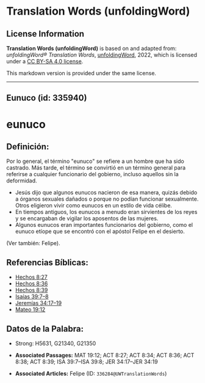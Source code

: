 # Translation Words (unfoldingWord)

## License Information

**Translation Words (unfoldingWord)** is based on and adapted from: _unfoldingWord® Translation Words_, [unfoldingWord](https://unfoldingword.org/utw), 2022, which is licensed under a [CC BY-SA 4.0 license](https://creativecommons.org/licenses/by-sa/4.0/legalcode.en).

This markdown version is provided under the same license.



--------------------------------

## Eunuco (id: 335940)

eunuco
======

Definición:
-----------

Por lo general, el término "eunuco" se refiere a un hombre que ha sido castrado. Más tarde, el término se convirtió en un término general para referirse a cualquier funcionario del gobierno, incluso aquellos sin la deformidad.

* Jesús dijo que algunos eunucos nacieron de esa manera, quizás debido a órganos sexuales dañados o porque no podían funcionar sexualmente. Otros eligieron vivir como eunucos en un estilo de vida célibe.
* En tiempos antiguos, los eunucos a menudo eran sirvientes de los reyes y se encargaban de vigilar los aposentos de las mujeres.
* Algunos eunucos eran importantes funcionarios del gobierno, como el eunuco etíope que se encontró con el apóstol Felipe en el desierto.

(Ver también: Felipe).

Referencias Bíblicas:
---------------------

* [Hechos 8:27](https://ref.ly/Acts8:27)
* [Hechos 8:36](https://ref.ly/Acts8:36)
* [Hechos 8:39](https://ref.ly/Acts8:39)
* [Isaías 39:7–8](https://ref.ly/Isa39:7-Isa39:8)
* [Jeremías 34:17–19](https://ref.ly/Jer34:17-Jer34:19)
* [Mateo 19:12](https://ref.ly/Matt19:12)

Datos de la Palabra:
--------------------

* Strong: H5631, G21340, G21350

* **Associated Passages:** MAT 19:12; ACT 8:27; ACT 8:34; ACT 8:36; ACT 8:38; ACT 8:39; ISA 39:7–ISA 39:8; JER 34:17–JER 34:19
* **Associated Articles:** Felipe (ID: `336284@UWTranslationWords`)

